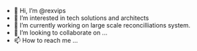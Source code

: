 - 👋 Hi, I’m @rexvips
- 👀 I’m interested in tech solutions and architects
- 🌱 I’m currently working on large scale reconcilliations system.
- 💞️ I’m looking to collaborate on ...
- 📫 How to reach me ...

<!---
rexvips/rexvips is a ✨ special ✨ repository because its `README.md` (this file) appears on your GitHub profile.
You can click the Preview link to take a look at your changes.
--->
